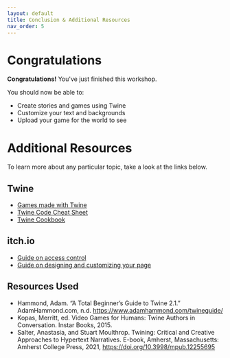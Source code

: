 ```yaml
---
layout: default
title: Conclusion & Additional Resources
nav_order: 5
---
```

<!-- 
This page will go over the conclusion and additional resources for the workshop.
Add, edit, or remove any content below for the workshop in question.
-->

# Congratulations 

<!-- Edit this line to mention your workshop name -->
**Congratulations!** You've just finished this workshop.

<!-- Recap your learning objectives from the introductory. -->
You should now be able to:
- Create stories and games using Twine
- Customize your text and backgrounds
- Upload your game for the world to see

<!-- This is where you can add additional resources for your readers. -->
# Additional Resources
To learn more about any particular topic, take a look at the links below.

## Twine
- [Games made with Twine](https://itch.io/games/tag-twine)
- [Twine Code Cheat Sheet](https://mcmasteru365-my.sharepoint.com/:w:/g/personal/littvs_mcmaster_ca/EUZxxT7qrPBPpqtEW6ULoUkBTCTT8tRZBhNkRbpeuPO06A?rtime=Qy8ejxp-20g)
- [Twine Cookbook](https://twinery.org/cookbook/starting/twine2/storyformat.html)

## itch.io
- [Guide on access control](https://itch.io/docs/creators/access-control)
- [Guide on designing and customizing your page](https://itch.io/docs/creators/design)

## Resources Used
- Hammond, Adam. “A Total Beginner’s Guide to Twine 2.1.” AdamHammond.com, n.d. <https://www.adamhammond.com/twineguide/>
- Kopas, Merritt, ed. Video Games for Humans: Twine Authors in Conversation. Instar Books, 2015.
- Salter, Anastasia, and Stuart Moulthrop. Twining: Critical and Creative Approaches to Hypertext Narratives. E-book, Amherst, Massachusetts: Amherst College Press, 2021, <https://doi.org/10.3998/mpub.12255695>
